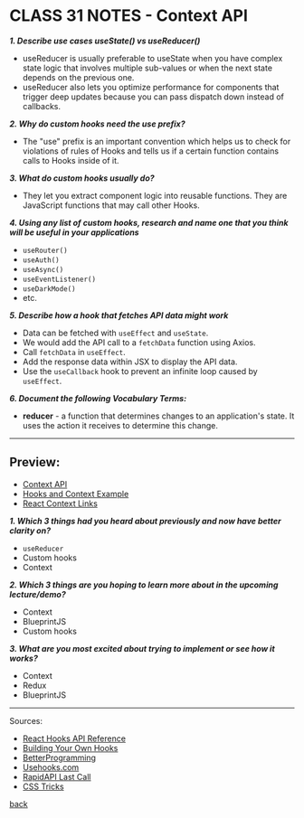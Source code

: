 # CLASS 31 NOTES - Context API

***1. Describe use cases useState() vs useReducer()***

- useReducer is usually preferable to useState when you have complex state logic that involves multiple sub-values or when the next state depends on the previous one.
- useReducer also lets you optimize performance for components that trigger deep updates because you can pass dispatch down instead of callbacks.

***2. Why do custom hooks need the use prefix?***

- The "use" prefix is an important convention which helps us to check for violations of rules of Hooks and tells us if a certain function contains calls to Hooks inside of it.

***3. What do custom hooks usually do?***

- They let you extract component logic into reusable functions. They are JavaScript functions that may call other Hooks.

***4. Using any list of custom hooks, research and name one that you think will be useful in your applications***

- `useRouter()`
- `useAuth()`
- `useAsync()`
- `useEventListener()`
- `useDarkMode()`
- etc.

***5. Describe how a hook that fetches API data might work***

- Data can be fetched with `useEffect` and `useState`.
- We would add the API call to a `fetchData` function using Axios.
- Call `fetchData` in `useEffect`.
- Add the response data within JSX to display the API data.
- Use the `useCallback` hook to prevent an infinite loop caused by `useEffect`.

***6. Document the following Vocabulary Terms:***

- **reducer** - a function that determines changes to an application's state. It uses the action it receives to determine this change.

- - -

## Preview:

- [Context API](https://reactjs.org/docs/context.html)
- [Hooks and Context Example](https://medium.com/swlh/snackbars-in-react-an-exercise-in-hooks-and-context-299b43fd2a2b)
- [React Context Links](https://github.com/diegohaz/awesome-react-context)

***1. Which 3 things had you heard about previously and now have better clarity on?***

- `useReducer`
- Custom hooks
- Context

***2. Which 3 things are you hoping to learn more about in the upcoming lecture/demo?***

- Context
- BlueprintJS
- Custom hooks

***3. What are you most excited about trying to implement or see how it works?***

- Context
- Redux
- BlueprintJS

- - -

Sources:

- [React Hooks API Reference](https://reactjs.org/docs/hooks-reference.html)
- [Building Your Own Hooks](https://reactjs.org/docs/hooks-custom.html)
- [BetterProgramming](https://betterprogramming.pub/quick-intro-to-react-hooks-6e8a44ae4aa6)
- [Usehooks.com](https://usehooks.com/)
- [RapidAPI Last Call](https://rapidapi.com/blog/react-hooks-fetch-data-api/)
- [CSS Tricks](https://css-tricks.com/understanding-how-reducers-are-used-in-redux/#:~:text=A%20reducer%20is%20a%20function,so%20that%20they%20behave%20consistently.)

[back](../README.md)
